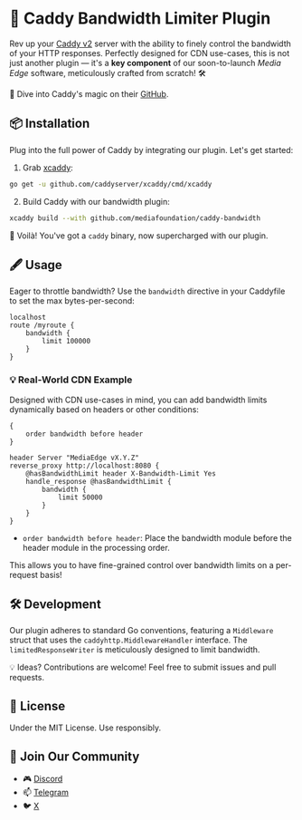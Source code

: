 # 🚀 Caddy Bandwidth Limiter Plugin

Rev up your [Caddy v2](https://caddyserver.com/v2) server with the ability to finely control the bandwidth of your HTTP responses. Perfectly designed for CDN use-cases, this is not just another plugin — it's a **key component** of our soon-to-launch _Media Edge_ software, meticulously crafted from scratch! 🛠

🔗 Dive into Caddy's magic on their [GitHub](https://github.com/caddyserver/caddy).

## 📦 Installation

Plug into the full power of Caddy by integrating our plugin. Let's get started:

1. Grab [xcaddy](https://github.com/caddyserver/xcaddy):

```bash
go get -u github.com/caddyserver/xcaddy/cmd/xcaddy
```

2. Build Caddy with our bandwidth plugin:

```bash
xcaddy build --with github.com/mediafoundation/caddy-bandwidth
```

🎉 Voilà! You've got a `caddy` binary, now supercharged with our plugin.

## 🖋 Usage

Eager to throttle bandwidth? Use the `bandwidth` directive in your Caddyfile to set the max bytes-per-second:

```caddy
localhost
route /myroute {
    bandwidth {
        limit 100000
    }
}
```

### 💡 Real-World CDN Example

Designed with CDN use-cases in mind, you can add bandwidth limits dynamically based on headers or other conditions:

```caddy
{
    order bandwidth before header
}

header Server "MediaEdge vX.Y.Z"
reverse_proxy http://localhost:8080 {
    @hasBandwidthLimit header X-Bandwidth-Limit Yes
    handle_response @hasBandwidthLimit {
        bandwidth {
            limit 50000
        }
    }
}
```

- `order bandwidth before header`: Place the bandwidth module before the header module in the processing order.
  
This allows you to have fine-grained control over bandwidth limits on a per-request basis!

## 🛠 Development

Our plugin adheres to standard Go conventions, featuring a `Middleware` struct that uses the `caddyhttp.MiddlewareHandler` interface. The `limitedResponseWriter` is meticulously designed to limit bandwidth.

💡 Ideas? Contributions are welcome! Feel free to submit issues and pull requests.

## 📜 License

Under the MIT License. Use responsibly.

## 📢 Join Our Community

- 🎮 [Discord](https://discord.gg/nyCS7ePWzf)
- 📫 [Telegram](https://t.me/Media_FDN)
- 🐦 [X](https://t.me/Media_FDN)
